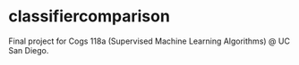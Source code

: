 # classifiercomparison
Final project for Cogs 118a (Supervised Machine Learning Algorithms) @ UC San Diego. 
